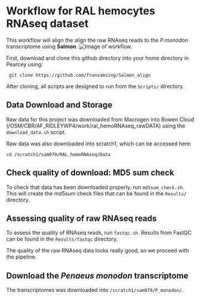 # Workflow for RAL hemocytes RNAseq dataset

This workflow will align the align the raw RNAseq reads to the *P.monodon* transcriptome using **Salmon**.
![Image of workflow](https://github.com/fransamsing/Salmon_align/blob/master/Docs/Analysis_pipeline.png).

First, download and clone this github directory into your home directory in Pearcey using:

``` git clone https://github.com/fransamsing/Salmon_align``` 

After cloning, all scripts are designed to run from the ```Scripts/``` directory.

## Data Download and Storage

Raw data for this project was downloaded from Macrogen into Bowen Cloud (/OSM/CBR/AF_RIDLEYWP4/work/ral_hemoRNAseq_rawDATA) using the ```download_data.sh``` script. 

Raw data was also downloaded into scratch1, which can be accessed here:

```cd /scratch1/sam079/RAL_hemoRNAseq/Data```

## Check quality of download: MD5 sum check

To check that data has been downloaded properly, run ```md5sum_check.sh```. This will create the md5sum check files that can be found in the ```Results/``` directory. 

## Assessing quality of raw RNAseq reads

To assess the quality of RNAseq reads, run ```fastqc.sh```. Results from FastQC can be found in the ```Results/fastqc``` directory. 

The quality of the raw RNAseq data looks really good, so we proceed with the pipeline. 

## Download the *Penaeus monodon* transcriptome

The transcriptomes was downloaded into ```/scratch1/sam079/P_monodon/```.


















